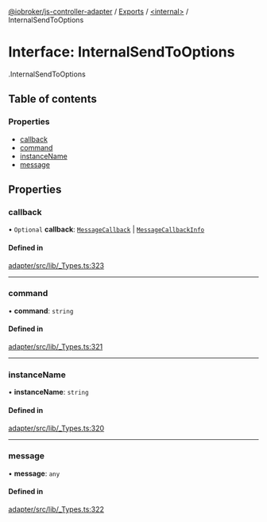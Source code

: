 [@iobroker/js-controller-adapter](../README.md) / [Exports](../modules.md) / [<internal\>](../modules/internal_.md) / InternalSendToOptions

# Interface: InternalSendToOptions

[<internal>](../modules/internal_.md).InternalSendToOptions

## Table of contents

### Properties

- [callback](internal_.InternalSendToOptions.md#callback)
- [command](internal_.InternalSendToOptions.md#command)
- [instanceName](internal_.InternalSendToOptions.md#instancename)
- [message](internal_.InternalSendToOptions.md#message)

## Properties

### callback

• `Optional` **callback**: [`MessageCallback`](../modules/internal_.md#messagecallback) \| [`MessageCallbackInfo`](internal_.MessageCallbackInfo.md)

#### Defined in

[adapter/src/lib/_Types.ts:323](https://github.com/ioBroker/ioBroker.js-controller/blob/5332b3c4/packages/adapter/src/lib/_Types.ts#L323)

___

### command

• **command**: `string`

#### Defined in

[adapter/src/lib/_Types.ts:321](https://github.com/ioBroker/ioBroker.js-controller/blob/5332b3c4/packages/adapter/src/lib/_Types.ts#L321)

___

### instanceName

• **instanceName**: `string`

#### Defined in

[adapter/src/lib/_Types.ts:320](https://github.com/ioBroker/ioBroker.js-controller/blob/5332b3c4/packages/adapter/src/lib/_Types.ts#L320)

___

### message

• **message**: `any`

#### Defined in

[adapter/src/lib/_Types.ts:322](https://github.com/ioBroker/ioBroker.js-controller/blob/5332b3c4/packages/adapter/src/lib/_Types.ts#L322)
